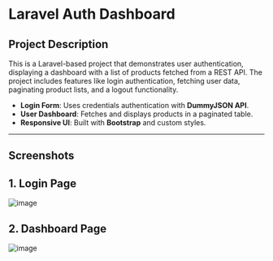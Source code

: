 # Laravel Auth Dashboard

## Project Description

This is a Laravel-based project that demonstrates user authentication, displaying a dashboard with a list of products fetched from a REST API. The project includes features like login authentication, fetching user data, paginating product lists, and a logout functionality.

- **Login Form**: Uses credentials authentication with **DummyJSON API**.
- **User Dashboard**: Fetches and displays products in a paginated table.
- **Responsive UI**: Built with **Bootstrap** and custom styles.

---

## Screenshots

## 1. Login Page
![image](https://github.com/user-attachments/assets/bf4cc106-0b6d-4846-bed2-1ba0678f3c74)

## 2. Dashboard Page
![image](https://github.com/user-attachments/assets/7ee8f788-5719-462c-8160-47286937d457)





